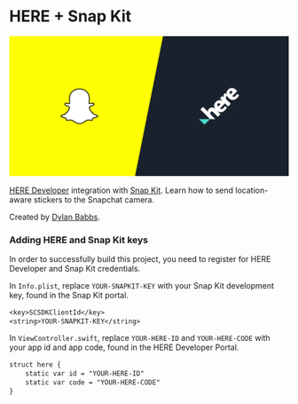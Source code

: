 # HERE + Snap Kit

![here-snapkit](here-snapkit.png)

[HERE Developer](http://developer.here.com/) integration with [Snap Kit](https://kit.snapchat.com/portal/). Learn how to send location-aware stickers to the Snapchat camera.

Created by [Dylan Babbs](http://dylanbabbs.com).

### Adding  HERE and Snap Kit keys
In order to successfully build this project, you need to register for HERE Developer and Snap Kit credentials.

In `Info.plist`, replace `YOUR-SNAPKIT-KEY` with your Snap Kit development key, found in the Snap Kit portal.
```
<key>SCSDKClientId</key>
<string>YOUR-SNAPKIT-KEY</string>
```

In `ViewController.swift`, replace `YOUR-HERE-ID` and `YOUR-HERE-CODE` with your app id and app code, found in the HERE Developer Portal.
```
struct here {
    static var id = "YOUR-HERE-ID"
    static var code = "YOUR-HERE-CODE"
}
```
